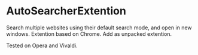 # AutoSearcherExtention
Search multiple websites using their default search mode, and open in new windows. Extention based on Chrome.
Add as unpacked extention.


Tested on Opera and Vivaldi.
